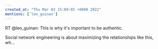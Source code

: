 ```yaml
---
created_at: "Thu Mar 03 15:09:05 +0000 2022"
mentions: ['leo_guinan']
---
```


RT @leo_guinan: This is why it's important to be authentic.

Social network engineering is about maximizing the relationships like this, wh…